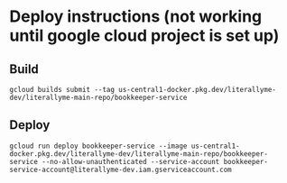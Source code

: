 # Deploy instructions (not working until google cloud project is set up)

## Build
```
gcloud builds submit --tag us-central1-docker.pkg.dev/literallyme-dev/literallyme-main-repo/bookkeeper-service
```

## Deploy

```
gcloud run deploy bookkeeper-service --image us-central1-docker.pkg.dev/literallyme-dev/literallyme-main-repo/bookkeeper-service --no-allow-unauthenticated --service-account bookkeeper-service-account@literallyme-dev.iam.gserviceaccount.com
```